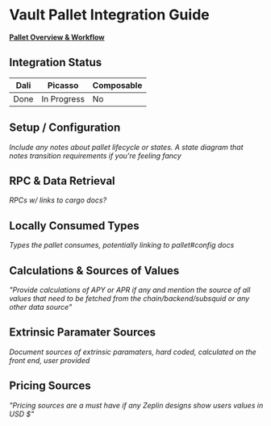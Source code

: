# Vault Pallet Integration Guide

[**Pallet Overview & Workflow**](../vault.md)

## Integration Status

<!-- TODO -->

| Dali | Picasso     | Composable |
| ---- | ----------- | ---------- |
| Done | In Progress | No         |

## Setup / Configuration

*Include any notes about pallet lifecycle or states. A state diagram that notes
transition requirements if you're feeling fancy*

## RPC & Data Retrieval

*RPCs w/ links to cargo docs?*

## Locally Consumed Types

*Types the pallet consumes, potentially linking to pallet#config docs*

## Calculations & Sources of Values

*"Provide calculations of APY or APR if any and mention the source of all values
that need to be fetched from the chain/backend/subsquid or any other data
source"*

## Extrinsic Paramater Sources

*Document sources of extrinsic paramaters, hard coded, calculated on the front
end, user provided*

## Pricing Sources

*"Pricing sources are a must have if any Zeplin designs show users values in USD
$"*

